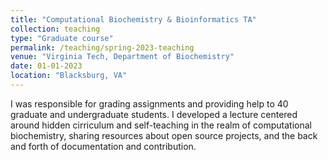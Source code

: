 ```yaml
---
title: "Computational Biochemistry & Bioinformatics TA"
collection: teaching
type: "Graduate course"
permalink: /teaching/spring-2023-teaching
venue: "Virginia Tech, Department of Biochemistry"
date: 01-01-2023
location: "Blacksburg, VA"
---
```


I was responsible for grading assignments and providing help to 40 graduate and undergraduate students. I developed a lecture centered around hidden cirriculum and self-teaching in the realm of computational biochemistry, sharing resources about open source projects, and the back and forth of documentation and contribution.
